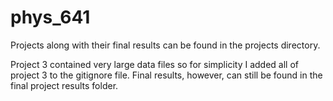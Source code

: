 # phys_641

Projects along with their final results can be found in the projects directory.

Project 3 contained very large data files so for simplicity I added all of project 3 to the gitignore file. Final results, however, can still be found in the final project results folder.
